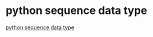 # python sequence data type
[python sequence data type](https://aiwithcloud.com/2022/09/16/python_sequence_data_type/)
